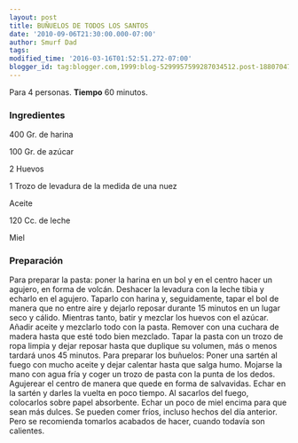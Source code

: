 ```yaml
---
layout: post
title: BUÑUELOS DE TODOS LOS SANTOS
date: '2010-09-06T21:30:00.000-07:00'
author: Smurf Dad
tags: 
modified_time: '2016-03-16T01:52:51.272-07:00'
blogger_id: tag:blogger.com,1999:blog-5299957599287034512.post-1880704739451580694
---
```


Para 4 personas.
<b>Tiempo</b> 60 minutos.

<h3>Ingredientes</h3>

400 Gr. de harina

100 Gr. de azúcar

2 Huevos

1 Trozo de levadura de la medida de una nuez

Aceite

120 Cc. de leche

Miel

<h3>Preparación</h3>

Para preparar la pasta: poner la harina en un bol y en el centro hacer un agujero, en forma de volcán. Deshacer la levadura con la leche tibia y echarlo en el agujero. Taparlo con harina y, seguidamente, tapar el bol de manera que no entre aire y dejarlo reposar durante 15 minutos en un lugar seco y cálido. Mientras tanto, batir y mezclar los huevos con el azúcar. Añadir aceite y mezclarlo todo con la pasta. Remover con una cuchara de madera hasta que esté todo bien mezclado. Tapar la pasta con un trozo de ropa limpia y dejar reposar hasta que duplique su volumen, más o menos tardará unos 45 minutos. Para preparar los buñuelos: Poner una sartén al fuego con mucho aceite y dejar calentar hasta que salga humo. Mojarse la mano con agua fría y coger un trozo de pasta con la punta de los dedos. Agujerear el centro de manera que quede en forma de salvavidas. Echar en la sartén y darles la vuelta en poco tiempo. Al sacarlos del fuego, colocarlos sobre papel absorbente. Echar un poco de miel encima para que sean más dulces. Se pueden comer fríos, incluso hechos del día anterior. Pero se recomienda tomarlos acabados de hacer, cuando todavía son calientes.

